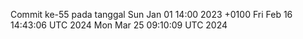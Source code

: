 Commit ke-55 pada tanggal Sun Jan 01 14:00 2023 +0100
Fri Feb 16 14:43:06 UTC 2024
Mon Mar 25 09:10:09 UTC 2024
